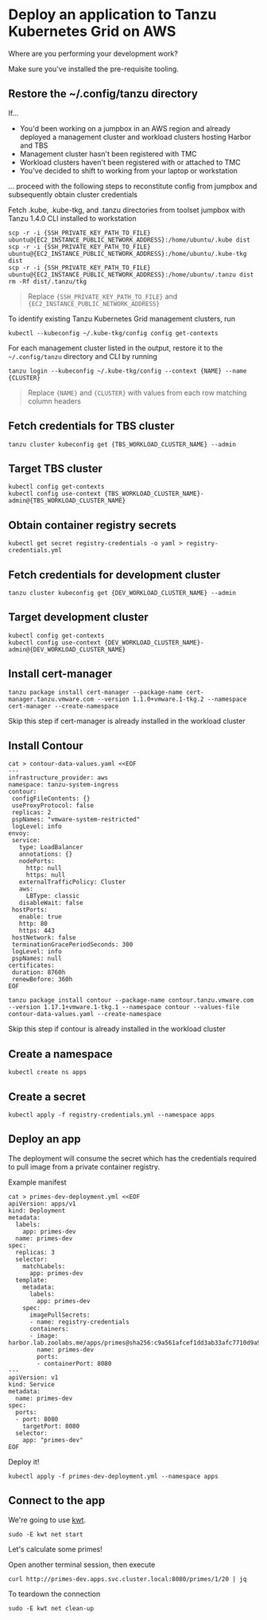 # Deploy an application to Tanzu Kubernetes Grid on AWS

Where are you performing your development work?

Make sure you've installed the pre-requisite tooling.


## Restore the ~/.config/tanzu directory

If...

* You'd been working on a jumpbox in an AWS region and already deployed a management cluster and workload clusters hosting Harbor and TBS
* Management cluster hasn't been registered with TMC
* Workload clusters haven't been registered with or attached to TMC
* You've decided to shift to working from your laptop or workstation

... proceed with the following steps to reconstitute config from jumpbox and subsequently obtain cluster credentials

Fetch .kube, .kube-tkg, and .tanzu directories from toolset jumpbox with Tanzu 1.4.0 CLI installed to workstation

```
scp -r -i {SSH_PRIVATE_KEY_PATH_TO_FILE} ubuntu@{EC2_INSTANCE_PUBLIC_NETWORK_ADDRESS}:/home/ubuntu/.kube dist
scp -r -i {SSH_PRIVATE_KEY_PATH_TO_FILE} ubuntu@{EC2_INSTANCE_PUBLIC_NETWORK_ADDRESS}:/home/ubuntu/.kube-tkg dist
scp -r -i {SSH_PRIVATE_KEY_PATH_TO_FILE} ubuntu@{EC2_INSTANCE_PUBLIC_NETWORK_ADDRESS}:/home/ubuntu/.tanzu dist
rm -Rf dist/.tanzu/tkg
```
> Replace `{SSH_PRIVATE_KEY_PATH_TO_FILE}` and `{EC2_INSTANCE_PUBLIC_NETWORK_ADDRESS}`

To identify existing Tanzu Kubernetes Grid management clusters, run

```
kubectl --kubeconfig ~/.kube-tkg/config config get-contexts
```

For each management cluster listed in the output, restore it to the `~/.config/tanzu` directory and CLI by running

```
tanzu login --kubeconfig ~/.kube-tkg/config --context {NAME} --name {CLUSTER}
```
> Replace `{NAME}` and `{CLUSTER}` with values from each row matching column headers

## Fetch credentials for TBS cluster

```
tanzu cluster kubeconfig get {TBS_WORKLOAD_CLUSTER_NAME} --admin
```

## Target TBS cluster

```
kubectl config get-contexts
kubectl config use-context {TBS_WORKLOAD_CLUSTER_NAME}-admin@{TBS_WORKLOAD_CLUSTER_NAME}
```

## Obtain container registry secrets

```
kubectl get secret registry-credentials -o yaml > registry-credentials.yml
```

## Fetch credentials for development cluster

```
tanzu cluster kubeconfig get {DEV_WORKLOAD_CLUSTER_NAME} --admin
```

## Target development cluster

```
kubectl config get-contexts
kubectl config use-context {DEV_WORKLOAD_CLUSTER_NAME}-admin@{DEV_WORKLOAD_CLUSTER_NAME}
```

## Install cert-manager

```
tanzu package install cert-manager --package-name cert-manager.tanzu.vmware.com --version 1.1.0+vmware.1-tkg.2 --namespace cert-manager --create-namespace
```

Skip this step if cert-manager is already installed in the workload cluster

## Install Contour

```
cat > contour-data-values.yaml <<EOF
---
infrastructure_provider: aws
namespace: tanzu-system-ingress
contour:
 configFileContents: {}
 useProxyProtocol: false
 replicas: 2
 pspNames: "vmware-system-restricted"
 logLevel: info
envoy:
 service:
   type: LoadBalancer
   annotations: {}
   nodePorts:
     http: null
     https: null
   externalTrafficPolicy: Cluster
   aws:
     LBType: classic
   disableWait: false
 hostPorts:
   enable: true
   http: 80
   https: 443
 hostNetwork: false
 terminationGracePeriodSeconds: 300
 logLevel: info
 pspNames: null
certificates:
 duration: 8760h
 renewBefore: 360h
EOF

tanzu package install contour --package-name contour.tanzu.vmware.com --version 1.17.1+vmware.1-tkg.1 --namespace contour --values-file contour-data-values.yaml --create-namespace
```

Skip this step if contour is already installed in the workload cluster


## Create a namespace

```
kubectl create ns apps
```

## Create a secret

```
kubectl apply -f registry-credentials.yml --namespace apps
```

## Deploy an app

The deployment will consume the secret which has the credentials required to pull image from a private container registry.

Example manifest

```
cat > primes-dev-deployment.yml <<EOF
apiVersion: apps/v1
kind: Deployment
metadata:
  labels:
    app: primes-dev
  name: primes-dev
spec:
  replicas: 3
  selector:
    matchLabels:
      app: primes-dev
  template:
    metadata:
      labels:
        app: primes-dev
    spec:
      imagePullSecrets:
      - name: registry-credentials
      containers:
      - image: harbor.lab.zoolabs.me/apps/primes@sha256:c9a561afcef1dd3ab33afc7710d9a9b028f9363034241b1f93131e5d2fdf1c66
        name: primes-dev
        ports:
        - containerPort: 8080
---
apiVersion: v1
kind: Service
metadata:
  name: primes-dev
spec:
  ports:
  - port: 8080
    targetPort: 8080
  selector:
    app: "primes-dev"
EOF
```

Deploy it!

```
kubectl apply -f primes-dev-deployment.yml --namespace apps
```

## Connect to the app

We're going to use [kwt](https://github.com/vmware-tanzu/carvel-kwt).

```
sudo -E kwt net start
```

Let's calculate some primes!

Open another terminal session, then execute

```
curl http://primes-dev.apps.svc.cluster.local:8080/primes/1/20 | jq
```

To teardown the connection

```
sudo -E kwt net clean-up
```
